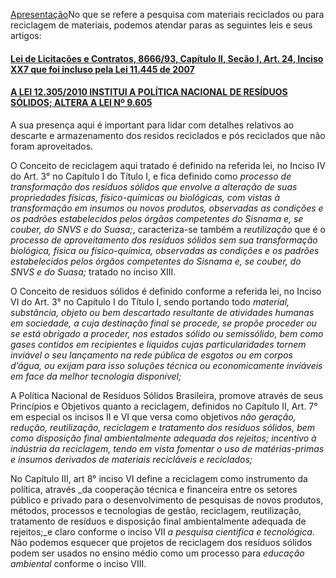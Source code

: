 [Apresentação](//politica-nacional-de-residuos-solidos/README.md)No que se refere a pesquisa com materiais reciclados ou para reciclagem de materiais, podemos atendar paras as seguintes leis e seus artigos:

#### [Lei de Licitações e Contratos, 8666/93, Capítulo II, Seção I, Art. 24, Inciso XX7 que foi incluso pela Lei 11.445 de 2007](/lei-de-licitacoes-e-contratos-capitulo-ii-secao-i.md#lei-licitacoes-contratos-capitulo-ii-secao-i-art24-inc-xxvii-lei11445-2007)

#### [A LEI 12.305/2010 INSTITUI A POLÍTICA NACIONAL DE RESÍDUOS SÓLIDOS; ALTERA A LEI Nº 9.605](//politica-nacional-de-residuos-solidos/README.md)

A sua presença aqui é important para lidar com detalhes relativos ao descarte e armazenamento dos residos reciclados e pós reciclados que não foram aproveitados.

O Conceito de reciclagem aqui tratado é definido na referida lei, no Inciso IV do Art. 3° no Capítulo I do Título I, e fica definido como _processo de transformação dos resíduos sólidos que envolve a alteração de suas propriedades físicas, físico-químicas ou biológicas, com vistas à transformação em insumos ou novos produtos, observadas as condições e os padrões estabelecidos pelos órgãos competentes do Sisnama e, se couber, do SNVS e do Suasa;_, caracteriza-se também a _*reutilização*_ que é o _processo de aproveitamento dos resíduos sólidos sem sua transformação biológica, física ou físico-química, observadas as condições e os padrões estabelecidos pelos órgãos competentes do Sisnama e, se couber, do SNVS e do Suasa;_ tratado no inciso XIII.

O Conceito de residuos sólidos é definido conforme a referida lei, no Inciso VI do Art. 3° no Capítulo I do Título I, sendo portando todo _material, substância, objeto ou bem descartado resultante de atividades humanas em sociedade, a cuja destinação final se procede, se propõe proceder ou se está obrigado a proceder, nos estados sólido ou semissólido, bem como gases contidos em recipientes e líquidos cujas particularidades tornem inviável o seu lançamento na rede pública de esgotos ou em corpos d’água, ou exijam para isso soluções técnica ou economicamente inviáveis em face da melhor tecnologia disponível;_

A Política Nacional de Resíduos Sólidos Brasileira, promove através de seus Princípios e Objetivos quanto a reciclagem, definidos no Capítulo II, Art. 7° em especial os incisos II e VI que versa como objetivos _não geração, redução, reutilização, reciclagem e tratamento dos resíduos sólidos, bem como disposição final ambientalmente adequada dos rejeitos; incentivo à indústria da reciclagem, tendo em vista fomentar o uso de matérias-primas e insumos derivados de materiais recicláveis e reciclados;_

No Capítulo III, art 8° inciso VI define a reciclagem como instrumento da política, através _da cooperação técnica e financeira entre os setores público e privado para o desenvolvimento de pesquisas de novos produtos, métodos, processos e tecnologias de gestão, reciclagem, reutilização, tratamento de resíduos e disposição final ambientalmente adequada de rejeitos;_e claro conforme o inciso VII _a pesquisa cientifica e tecnológica_. Não podemos esquecer que projetos de reciclagem dos resíduos sólidos podem ser usados no ensino médio como um processo para _educação ambiental_ conforme o inciso VIII.

